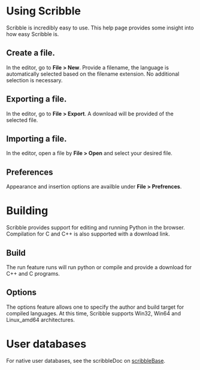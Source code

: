 # Using Scribble
Scribble is incredibly easy to use. This help page provides some insight into how easy Scribble is.

## Create a file.
In the editor, go to **File > New**. Provide a filename, the language is automatically selected based on the filename extension. No additional selection is necessary.

## Exporting a file.
In the editor, go to **File > Export**. A download will be provided of the selected file.

## Importing a file.
In the editor, open a file by **File > Open** and select your desired file.

## Preferences 
Appearance and insertion options are availble under **File > Prefrences**.

# Building
Scribble provides support for editing and running Python in the browser. Compilation for C and C++ is also supported with a download link.

## Build
The run feature runs will run python or compile and provide a download for C++ and C programs.

## Options 
The options feature allows one to specify the author and build target for compiled languages. At this time, Scribble supports Win32, Win64 and Linux_amd64 architectures.

# User databases
For native user databases, see the scribbleDoc on [scribbleBase](user-databases/index.md).